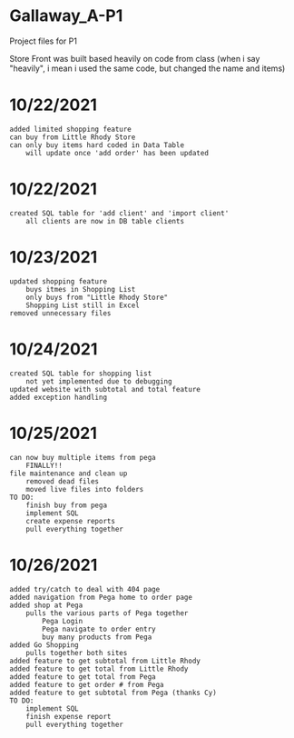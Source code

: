 # Gallaway_A-P1
Project files for P1

Store Front was built based heavily on code from class
(when i say "heavily", i mean i used the same code, but changed the name and items)
 
# 10/22/2021
    added limited shopping feature
    can buy from Little Rhody Store
    can only buy items hard coded in Data Table
        will update once 'add order' has been updated

# 10/22/2021
    created SQL table for 'add client' and 'import client'
        all clients are now in DB table clients

# 10/23/2021
    updated shopping feature
        buys itmes in Shopping List
        only buys from "Little Rhody Store"
        Shopping List still in Excel
    removed unnecessary files

# 10/24/2021
    created SQL table for shopping list
        not yet implemented due to debugging
    updated website with subtotal and total feature
    added exception handling

# 10/25/2021
    can now buy multiple items from pega
        FINALLY!!
    file maintenance and clean up
        removed dead files
        moved live files into folders
    TO DO:
        finish buy from pega
        implement SQL
        create expense reports
        pull everything together

# 10/26/2021
    added try/catch to deal with 404 page
    added navigation from Pega home to order page
    added shop at Pega
        pulls the various parts of Pega together
            Pega Login
            Pega navigate to order entry
            buy many products from Pega
    added Go Shopping
        pulls together both sites
    added feature to get subtotal from Little Rhody
    added feature to get total from Little Rhody
    added feature to get total from Pega
    added feature to get order # from Pega
    added feature to get subtotal from Pega (thanks Cy)
    TO DO:
        implement SQL
        finish expense report
        pull everything together




    




